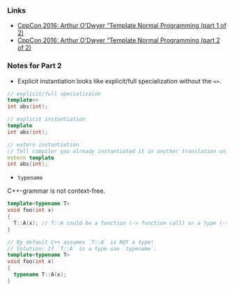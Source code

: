 ### Links

- [CppCon 2016: Arthur O'Dwyer “Template Normal Programming (part 1 of 2)](https://www.youtube.com/watch?v=vwrXHznaYLA&pp=ygUidGVtcGxhdGUgbm9ybWFsIHByb2dyYW1taW5nIGFydGh1cg%3D%3D)
- [CppCon 2016: Arthur O'Dwyer “Template Normal Programming (part 2 of 2)](https://www.youtube.com/watch?v=VIz6xBvwYd8&pp=ygUidGVtcGxhdGUgbm9ybWFsIHByb2dyYW1taW5nIGFydGh1cg%3D%3D)

### Notes for Part 2

- Explicit instantiation looks like explicit/full specialization without the `<>`.

```cpp
// explicit/full specializaion
template<>
int abs(int);

// explicit instantiation
template
int abs(int);

// extern instantiation
// Tell compiler you already instantiated it in another translation unit.
extern template
int abs(int);
```

- `typename`

C++-grammar is not context-free.

```cpp
template<typename T>
void foo(int x)
{
  T::A(x); // T::A could be a function (-> function call) or a type (-> variable declaration)
}

// By default C++ assumes `T::A` is NOT a type!
// Solution: If `T::A` is a type use `typename`.
template<typename T>
void foo(int x)
{
  typename T::A(x);
}
```
